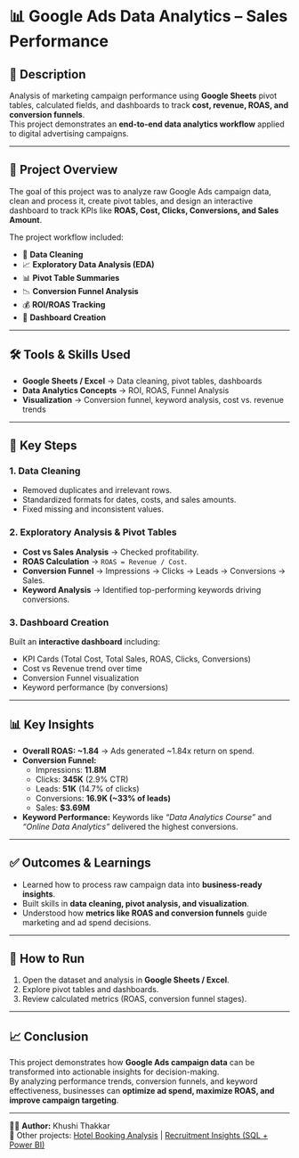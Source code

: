 # 📊 Google Ads Data Analytics – Sales Performance

## 📌 Description
Analysis of marketing campaign performance using **Google Sheets** pivot tables, calculated fields, and dashboards to track **cost, revenue, ROAS, and conversion funnels**.  
This project demonstrates an **end-to-end data analytics workflow** applied to digital advertising campaigns.  

---

## 🔎 Project Overview
The goal of this project was to analyze raw Google Ads campaign data, clean and process it, create pivot tables, and design an interactive dashboard to track KPIs like **ROAS, Cost, Clicks, Conversions, and Sales Amount**.  

The project workflow included:  
- 🧹 **Data Cleaning**  
- 📈 **Exploratory Data Analysis (EDA)**  
- 📊 **Pivot Table Summaries**  
- 📉 **Conversion Funnel Analysis**  
- 💰 **ROI/ROAS Tracking**  
- 🎯 **Dashboard Creation**  

---

## 🛠️ Tools & Skills Used
- **Google Sheets / Excel** → Data cleaning, pivot tables, dashboards  
- **Data Analytics Concepts** → ROI, ROAS, Funnel Analysis  
- **Visualization** → Conversion funnel, keyword analysis, cost vs. revenue trends  

---

## 📑 Key Steps

### 1. Data Cleaning
- Removed duplicates and irrelevant rows.  
- Standardized formats for dates, costs, and sales amounts.  
- Fixed missing and inconsistent values.  

### 2. Exploratory Analysis & Pivot Tables
- **Cost vs Sales Analysis** → Checked profitability.  
- **ROAS Calculation** → `ROAS = Revenue / Cost`.  
- **Conversion Funnel** → Impressions → Clicks → Leads → Conversions → Sales.  
- **Keyword Analysis** → Identified top-performing keywords driving conversions.  

### 3. Dashboard Creation
Built an **interactive dashboard** including:  
- KPI Cards (Total Cost, Total Sales, ROAS, Clicks, Conversions)  
- Cost vs Revenue trend over time  
- Conversion Funnel visualization  
- Keyword performance (by conversions)  

---

## 📊 Key Insights
- **Overall ROAS: ~1.84** → Ads generated ~1.84x return on spend.  
- **Conversion Funnel:**  
  - Impressions: **11.8M**  
  - Clicks: **345K** (2.9% CTR)  
  - Leads: **51K** (14.7% of clicks)  
  - Conversions: **16.9K (~33% of leads)**  
  - Sales: **$3.69M**  
- **Keyword Performance:** Keywords like *“Data Analytics Course”* and *“Online Data Analytics”* delivered the highest conversions.  

---

## ✅ Outcomes & Learnings
- Learned how to process raw campaign data into **business-ready insights**.  
- Built skills in **data cleaning, pivot analysis, and visualization**.  
- Understood how **metrics like ROAS and conversion funnels** guide marketing and ad spend decisions.  

---

## 🚀 How to Run
1. Open the dataset and analysis in **Google Sheets / Excel**.  
2. Explore pivot tables and dashboards.  
3. Review calculated metrics (ROAS, conversion funnel stages).  

---

## 📈 Conclusion
This project demonstrates how **Google Ads campaign data** can be transformed into actionable insights for decision-making.  
By analyzing performance trends, conversion funnels, and keyword effectiveness, businesses can **optimize ad spend, maximize ROAS, and improve campaign targeting**.  

---

👩‍💻 **Author:** Khushi Thakkar  
🔗 Other projects: [Hotel Booking Analysis](https://github.com/kpt2210/hotel_booking_project) | [Recruitment Insights (SQL + Power BI)](https://github.com/kpt2210/Recruitment-Insights-SQL-PowerBI)  
